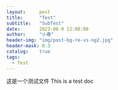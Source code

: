 ```yaml
---
layout:     post
title:      "Test"
subtitle:   "SubTest"
date:       2023-06-9 12:00:00
author:     "小春"
header-img: "img/post-bg-re-vs-ng2.jpg"
header-mask: 0.3
catalog:    true
tags:
  - Test
---
```


这是一个测试文件
This is a test doc
